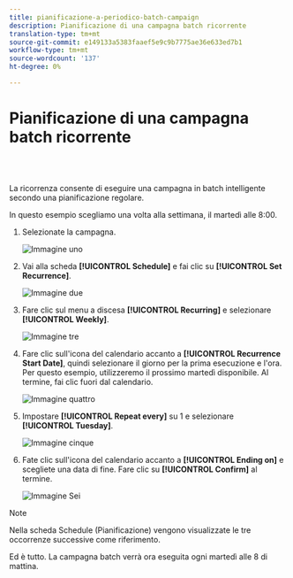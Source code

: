 ```yaml
---
title: pianificazione-a-periodico-batch-campaign
description: Pianificazione di una campagna batch ricorrente
translation-type: tm+mt
source-git-commit: e149133a5383faaef5e9c9b7775ae36e633ed7b1
workflow-type: tm+mt
source-wordcount: '137'
ht-degree: 0%

---
```



# Pianificazione di una campagna batch ricorrente

<br> 

La ricorrenza consente di eseguire una campagna in batch intelligente secondo una pianificazione regolare.

In questo esempio scegliamo una volta alla settimana, il martedì alle 8:00.

1. Selezionate la campagna.

   ![Immagine uno](/help/sky/assets/smart-campaigns/schedule-a-recurring-batch-campaign/schedule-a-recurring-batch-campaign-1.png)

1. Vai alla scheda **[!UICONTROL Schedule]** e fai clic su **[!UICONTROL Set Recurrence]**.

   ![Immagine due](/help/sky/assets/smart-campaigns/schedule-a-recurring-batch-campaign/schedule-a-recurring-batch-campaign-2.png)

1. Fare clic sul menu a discesa **[!UICONTROL Recurring]** e selezionare **[!UICONTROL Weekly]**.

   ![Immagine tre](/help/sky/assets/smart-campaigns/schedule-a-recurring-batch-campaign/schedule-a-recurring-batch-campaign-3.png)

1. Fare clic sull&#39;icona del calendario accanto a **[!UICONTROL Recurrence Start Date]**, quindi selezionare il giorno per la prima esecuzione e l&#39;ora. Per questo esempio, utilizzeremo il prossimo martedì disponibile. Al termine, fai clic fuori dal calendario.

   ![Immagine quattro](/help/sky/assets/smart-campaigns/schedule-a-recurring-batch-campaign/schedule-a-recurring-batch-campaign-4.png)

1. Impostare **[!UICONTROL Repeat every]** su 1 e selezionare **[!UICONTROL Tuesday]**.

   ![Immagine cinque](/help/sky/assets/smart-campaigns/schedule-a-recurring-batch-campaign/schedule-a-recurring-batch-campaign-5.png)

1. Fate clic sull&#39;icona del calendario accanto a **[!UICONTROL Ending on]** e scegliete una data di fine. Fare clic su **[!UICONTROL Confirm]** al termine.

   ![Immagine Sei](/help/sky/assets/smart-campaigns/schedule-a-recurring-batch-campaign/schedule-a-recurring-batch-campaign-6.png)

>[!NOTE]
>
>Nella scheda Schedule (Pianificazione) vengono visualizzate le tre occorrenze successive come riferimento.

Ed è tutto. La campagna batch verrà ora eseguita ogni martedì alle 8 di mattina.
